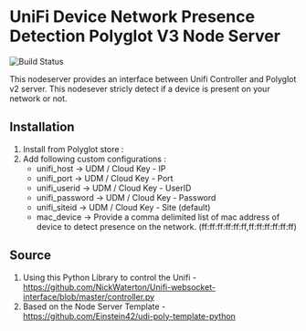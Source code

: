 # UniFi Device Network Presence Detection Polyglot V3 Node Server

![Build Status](https://travis-ci.org/therealmysteryman/udi-presenceUnifi-nodeserver.svg?branch=master)

This nodeserver provides an interface between Unifi Controller and Polyglot v2 server. This nodesever stricly detect if a device is present on your network or not.

## Installation

1. Install from Polyglot store :
2. Add following custom configurations :
    - unifi_host -> UDM / Cloud Key - IP
    - unifi_port -> UDM / Cloud Key - Port
    - unifi_userid -> UDM / Cloud Key - UserID
    - unifi_password -> UDM / Cloud Key - Password
    - unifi_siteid -> UDM / Cloud Key - Site (default)
    - mac_device -> Provide a comma delimited list of mac address of device to detect presence on the network. (ff:ff:ff:ff:ff:ff,ff:ff:ff:ff:ff:ff)

## Source

1. Using this Python Library to control the Unifi - https://github.com/NickWaterton/Unifi-websocket-interface/blob/master/controller.py
2. Based on the Node Server Template - https://github.com/Einstein42/udi-poly-template-python
